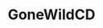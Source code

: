 ---
title: GoneWildCD
crosslinks:
- Sissies
- crossdressing
- traps
- men_in_panties
- crossplay
- Shemaleselffacials
- gonewild
- FemBoys
- AssholeBehindThong
---